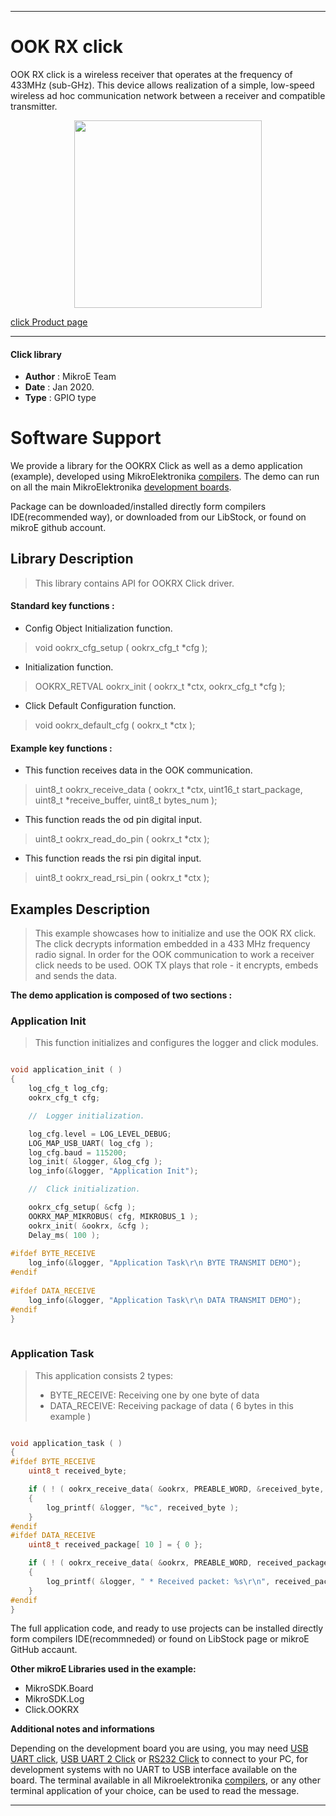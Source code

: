 
---
# OOK RX click

OOK RX click is a wireless receiver that operates at the frequency of 433MHz (sub-GHz). This device allows realization of a simple, low-speed wireless ad hoc communication network between a receiver and compatible transmitter.

<p align="center">
  <img src="https://download.mikroe.com/images/click_for_ide/ookrx_click.png" height=300px>
</p>

[click Product page](https://www.mikroe.com/ook-rx-click)

---

#### Click library 

- **Author**        : MikroE Team
- **Date**          : Jan 2020.
- **Type**          : GPIO type

# Software Support

We provide a library for the OOKRX Click 
as well as a demo application (example), developed using MikroElektronika 
[compilers](https://shop.mikroe.com/compilers). 
The demo can run on all the main MikroElektronika [development boards](https://shop.mikroe.com/development-boards).

Package can be downloaded/installed directly form compilers IDE(recommended way), or downloaded from our LibStock, or found on mikroE github account. 

## Library Description

> This library contains API for OOKRX Click driver.

#### Standard key functions :

- Config Object Initialization function.
> void ookrx_cfg_setup ( ookrx_cfg_t *cfg ); 
 
- Initialization function.
> OOKRX_RETVAL ookrx_init ( ookrx_t *ctx, ookrx_cfg_t *cfg );

- Click Default Configuration function.
> void ookrx_default_cfg ( ookrx_t *ctx );


#### Example key functions :

- This function receives data in the OOK communication.
> uint8_t ookrx_receive_data ( ookrx_t *ctx, uint16_t start_package, 
                               uint8_t *receive_buffer, uint8_t bytes_num );
 
- This function reads the od pin digital input.
> uint8_t ookrx_read_do_pin ( ookrx_t *ctx );

- This function reads the rsi pin digital input.
> uint8_t ookrx_read_rsi_pin ( ookrx_t *ctx );

## Examples Description

> This example showcases how to initialize and use the OOK RX click. The click decrypts information
  embedded in a 433 MHz frequency radio signal. In order for the OOK communication to work a receiver
  click needs to be used. OOK TX plays that role - it encrypts, embeds and sends the data.

**The demo application is composed of two sections :**

### Application Init 

> This function initializes and configures the logger and click modules. 

```c

void application_init ( )
{
    log_cfg_t log_cfg;
    ookrx_cfg_t cfg;

    //  Logger initialization.

    log_cfg.level = LOG_LEVEL_DEBUG;
    LOG_MAP_USB_UART( log_cfg );
    log_cfg.baud = 115200;
    log_init( &logger, &log_cfg );
    log_info(&logger, "Application Init");

    //  Click initialization.

    ookrx_cfg_setup( &cfg );
    OOKRX_MAP_MIKROBUS( cfg, MIKROBUS_1 );
    ookrx_init( &ookrx, &cfg );
    Delay_ms( 100 );
    
#ifdef BYTE_RECEIVE
    log_info(&logger, "Application Task\r\n BYTE TRANSMIT DEMO");
#endif
    
#ifdef DATA_RECEIVE
    log_info(&logger, "Application Task\r\n DATA TRANSMIT DEMO");
#endif
}
  
```

### Application Task

> This application consists 2 types:
>  - BYTE_RECEIVE: Receiving one by one byte of data
>  - DATA_RECEIVE: Receiving package of data ( 6 bytes in this example )

```c

void application_task ( )
{
#ifdef BYTE_RECEIVE
    uint8_t received_byte;

    if ( ! ( ookrx_receive_data( &ookrx, PREABLE_WORD, &received_byte, 1 ) ) )
    {
        log_printf( &logger, "%c", received_byte );
    }
#endif
#ifdef DATA_RECEIVE
    uint8_t received_package[ 10 ] = { 0 };

    if ( ! ( ookrx_receive_data( &ookrx, PREABLE_WORD, received_package, 6 ) ) )
    {
        log_printf( &logger, " * Received packet: %s\r\n", received_package );
    }
#endif
}  

```

The full application code, and ready to use projects can be  installed directly form compilers IDE(recommneded) or found on LibStock page or mikroE GitHub accaunt.

**Other mikroE Libraries used in the example:** 

- MikroSDK.Board
- MikroSDK.Log
- Click.OOKRX

**Additional notes and informations**

Depending on the development board you are using, you may need 
[USB UART click](https://shop.mikroe.com/usb-uart-click), 
[USB UART 2 Click](https://shop.mikroe.com/usb-uart-2-click) or 
[RS232 Click](https://shop.mikroe.com/rs232-click) to connect to your PC, for 
development systems with no UART to USB interface available on the board. The 
terminal available in all Mikroelektronika 
[compilers](https://shop.mikroe.com/compilers), or any other terminal application 
of your choice, can be used to read the message.

---
